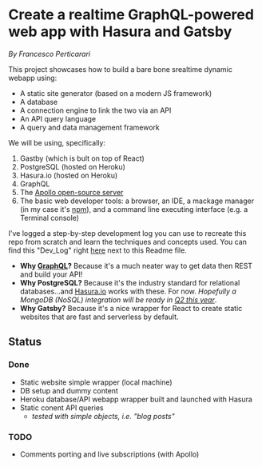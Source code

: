 # Create a realtime GraphQL-powered web app with Hasura and Gatsby #

*By Francesco Perticarari*

This project showcases how to build a bare bone srealtime dynamic webapp using:
* A static site generator (based on a modern JS framework)
* A database
* A connection engine to link the two via an API
* An API query language
* A query and data management framework

We will be using, specifically:
1. Gastby (which is bult on top of React)
2. PostgreSQL (hosted on Heroku)
3. Hasura.io (hosted on Heroku)
4. GraphQL
5. The [Apollo open-source server](https://www.apollographql.com/docs/intro/platform)
5. The basic web developer tools: a browser, an IDE, a mackage manager (in my case it's  [npm](https://www.whitesourcesoftware.com/free-developer-tools/blog/npm-vs-yarn-which-should-you-choose/)), and a command line executing interface (e.g. a Terminal console)

I've logged a step-by-step development log you can use to recreate this repo from scratch and learn the techniques and concepts used. You can find this "Dev_Log" right [here](Dev_Log.md) next to this Readme file.

* **Why [GraphQL](https://graphql.org/)?** Because it's a much neater way to get data then REST and build your API!
* **Why PostgreSQL?** Because it's the industry standard for relational databases...and [Hasura.io](https://hasura.io) works with these. For now. *Hopefully a MongoDB (NoSQL) integration will be ready in [Q2 this year](https://hasura.io/graphql/database/mongodb/)*.
* **Why Gatsby?** Because it's a nice wrapper for React to create static websites that are fast and serverless by default.

## Status ##

### Done ###
* Static website simple wrapper (local machine)
* DB setup and dummy content
* Heroku database/API webapp wrapper built and launched with Hasura
* Static conent API queries
  * *tested with simple objects, i.e. "blog posts"*

### TODO ###
* Comments porting and live subscriptions (with Apollo)

